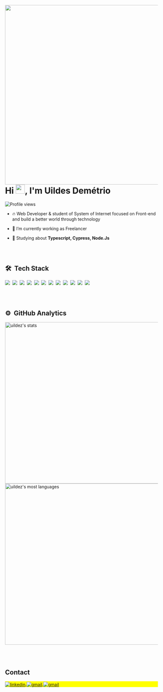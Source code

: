 <img align="right" height="590em" src="https://i.imgur.com/1yUeojP.png"/>
<h1 align="left">Hi <img src="https://raw.githubusercontent.com/kaueMarques/kaueMarques/master/hi.gif" height="30px">, I'm Uildes Demétrio</h1>
<p align="left"> <img src="https://komarev.com/ghpvc/?username=uildez&color=red" alt="Profile views" /> </p>

- 🔥 Web Developer & student of System of Internet focused on Front-end and build a better world through technology 

- 🔭 I’m currently working as Freelancer 

- 💬 Studying about **Typescript, Cypress, Node.Js**



<!-- - 👨‍💻 More at []() -->



<br><br>

## 🛠 &nbsp;Tech Stack

<img src="https://img.shields.io/badge/-JavaScript-05122A?style=flat&logo=javascript"/>&nbsp;
<img src="https://img.shields.io/badge/-HTML-05122A?style=flat&logo=HTML5"/>&nbsp;
<img src="https://img.shields.io/badge/-CSS-05122A?style=flat&logo=CSS3&logoColor=1572B6"/>&nbsp;
<img src="https://img.shields.io/badge/-React-05122A?style=flat&logo=react"/>&nbsp;
<img src="https://img.shields.io/badge/-Git-05122A?style=flat&logo=git"/>&nbsp;
<img src="https://img.shields.io/badge/-GitHub-05122A?style=flat&logo=github"/>&nbsp;
<img src="https://img.shields.io/badge/-GitHub-05122A?style=flat&logo=github"/>&nbsp;
<img src="https://img.shields.io/badge/-Visual%20Studio%20Code-05122A?style=flat&logo=visual-studio-code&logoColor=007ACC"/>&nbsp;
<img src="https://img.shields.io/badge/TypeScript-007ACC?style=flat&logo=typescript&logoColor=white"/>&nbsp;
<img src="https://img.shields.io/badge/Sass-CC6699?style=flat&logo=sass&logoColor=white"/>&nbsp;
<img src="https://img.shields.io/badge/Tailwind_CSS-38B2AC?style=flat&logo=tailwind-css&logoColor=white"/>&nbsp;
<img src="https://img.shields.io/badge/Figma-F24E1E?style=flat&logo=figma&logoColor=white"/>&nbsp;


<br><br>

## ⚙️ &nbsp;GitHub Analytics

<p align="left">
<img width="530em" src="https://github-readme-stats.vercel.app/api?username=uildez&show_icons=true&theme=monokai" alt="uildez's stats"/>
<img width="530em" src="https://github-readme-stats.vercel.app/api/top-langs/?username=uildez&layout=compact&theme=monokai" alt="uildez's most languages"/>
</p>

<br><br>

## Contact

<p align="left" style="background:yellow">
<a href="https://www.linkedin.com/in/uildes-dem%C3%A9trio" target="_blank">
  <img align="center" src="https://img.shields.io/badge/-uildez-05122A?style=flat&logo=linkedin" alt="linkedin"/>
</a>
<a href="mailto:uildesdacosta@gmail.com" target="_blank">
 <img align="center" src="https://img.shields.io/badge/Gmail-D14836?style=flat&logo=gmail&logoColor=white" alt="gmail"/>
</a>
  <a href="wa.me/55987830715" target="_blank">
 <img align="center" src="https://img.shields.io/badge/WhatsApp-25D366?style=flat&logo=whatsapp&logoColor=white" alt="gmail"/>
</a>
</p>
